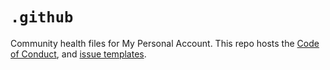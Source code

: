 # `.github`

Community health files for My Personal Account.
This repo hosts the [Code of Conduct][coc], and [issue templates][issue]. 


[author]: https://wooorm.com
[coc]: CODE_OF_CONDUCT.md
[website]: https://go.savrun.dev/website
[pr]: .github/pull-request-template.md
[issue]: .github/ISSUE_TEMPLATE
